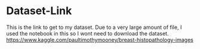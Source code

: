 # Dataset-Link
This is the link to get to my dataset. Due to a very large amount of file, I used the notebook in this so I wont need to download the dataset. https://www.kaggle.com/paultimothymooney/breast-histopathology-images
